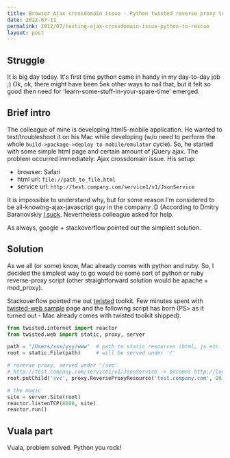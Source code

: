 ```yaml
---
title: Browser Ajax crossdomain issue - Python twisted reverse proxy to rescue.
date: 2012-07-11
permalink: 2012/07/testing-ajax-crossdomain-issue-python-to-rescue
layout: post
---
```


Struggle
---
It is big day today. It's first time python came in handy in my day-to-day job ;) Ok, ok, there might have been 5ek other ways to nail that, but it felt so good then need for 'learn-some-stuff-in-your-spare-time' emerged. 

Brief intro
---
The colleague of mine is developing html5-mobile application. He wanted to test/troubleshoot it on his Mac while developing (w/o need to perform the whole `build->package->deploy to mobile/emulator` cycle). So, he started with some simple html page and certain amount of jQuery ajax. The problem occurred immediately: Ajax crossdomain issue.
His setup:

- browser: Safari
- html url: `file://path_to_file.html`
- service url: `http://test.company.com/service1/v1/JsonService`

It is impossible to understand why, but for some reason I'm considered to be all-knowing-ajax-javascript guy in the company :D (According to Dmitry Baranovskiy [I suck](http://www.webdirections.org/resources/javascript-enter-the-dragon-dmitry-baranovskiy/). Nevertheless colleague asked for help.

As always, google + stackoverflow pointed out the simplest solution.

Solution
---
As we all (or some) know, Mac already comes with python and ruby. So, I decided the simplest way to go would be some sort of python or ruby reverse-proxy script (other straightforward solution would be apache + mod_proxy).

Stackoverflow pointed me out [twisted](http://twistedmatrix.com/trac/) toolkit. Few minutes spent with [twisted-web sample](http://twistedmatrix.com/documents/current/web/examples/) page and the following script has born (PS> as it turned out - Mac already comes with twisted toolkit shipped).

```python
from twisted.internet import reactor
from twisted.web import static, proxy, server

path = "/Users/xxx/yyy/www"  # path to static resources (html, js etc..)
root = static.File(path)     # will be served under '/'

# reverse proxy, served under '/svc'
# http://test.company.com/service1/v1/JsonService -> becomes http://localhost/svc/service1/v1/JsonService
root.putChild('svc', proxy.ReverseProxyResource('test.company.com', 80, ''))

# the magic
site = server.Site(root)
reactor.listenTCP(8080, site)
reactor.run()
```

Vuala part
---
Vuala, problem solved. Python you rock!
